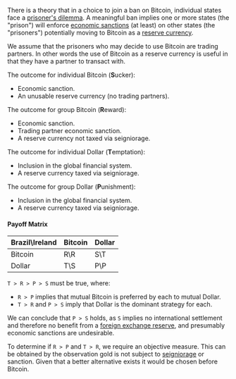 There is a theory that in a choice to join a ban on Bitcoin, individual states face a [prisoner's dilemma](https://en.wikipedia.org/wiki/Prisoner%27s_dilemma). A meaningful ban implies one or more states (the "prison") will enforce [economic sanctions](https://www.cfr.org/backgrounder/what-are-economic-sanctions) (at least) on other states (the "prisoners") potentially moving to Bitcoin as a [reserve currency](https://en.wikipedia.org/wiki/Reserve_currency).

We assume that the prisoners who may decide to use Bitcoin are trading partners. In other words the use of Bitcoin as a reserve currency is useful in that they have a partner to transact with.

The outcome for individual Bitcoin (**S**ucker):
* Economic sanction.
* An unusable reserve currency (no trading partners).

The outcome for group Bitcoin (**R**eward):
* Economic sanction.
* Trading partner economic sanction.
* A reserve currency not taxed via seigniorage.

The outcome for individual Dollar (**T**emptation):
* Inclusion in the global financial system.
* A reserve currency taxed via seigniorage.

The outcome for group Dollar (**P**unishment):
* Inclusion in the global financial system.
* A reserve currency taxed via seigniorage.

#### Payoff Matrix
|Brazil\Ireland     |Bitcoin|Dollar  |
|-------------------|-------|--------|
|Bitcoin            |R\R    |S\T     |
|Dollar             |T\S    |P\P     |

`T > R > P > S` must be true, where:
* `R > P` implies that mutual Bitcoin is preferred by each to mutual Dollar.
* `T > R` and `P > S` imply that Dollar is the dominant strategy for each.

We can conclude that `P > S` holds, as `S` implies no international settlement and therefore no benefit from a [foreign exchange reserve](https://en.wikipedia.org/wiki/Foreign-exchange_reserves), and presumably economic sanctions are undesirable.

To determine if `R > P` and `T > R`, we require an objective measure. This can be obtained by the observation gold is not subject to [seigniorage](https://en.wikipedia.org/wiki/Seigniorage) or sanction. Given that a better alternative exists it would be chosen before Bitcoin.

